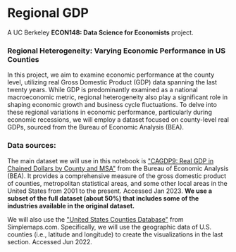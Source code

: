 # Regional GDP
A UC Berkeley **ECON148: Data Science for Economists** project.

### Regional Heterogeneity: Varying Economic Performance in US Counties
In this project, we aim to examine economic performance at the county level, utilizing real Gross Domestic Product (GDP) data spanning the last twenty years. While GDP is predominantly examined as a national macroeconomic metric, regional heterogeneity also play a significant role in shaping economic growth and business cycle fluctuations. To delve into these regional variations in economic performance, particularly during economic recessions, we will employ a dataset focused on county-level real GDPs, sourced from the Bureau of Economic Analysis (BEA).

### Data sources:
The main dataset we will use in this notebook is ["CAGDP9: Real GDP in Chained Dollars by County and MSA"](https://www.bea.gov/data/gdp/gdp-county-metro-and-other-areas) from the Bureau of Economic Analysis (BEA). It provides a comprehensive measure of the gross domestic product of counties, metropolitan statistical areas, and some other local areas in the United States from 2001 to the present. Accessed Jan 2023. **We use a subset of the full dataset (about 50%) that includes some of the industries available in the original dataset.**

We will also use the ["United States Counties Database"](https://simplemaps.com/data/us-counties) from Simplemaps.com. Specifically, we will use the geographic data of U.S. counties (i.e., latitude and longitude) to create the visualizations in the last section. Accessed Jun 2022. 
